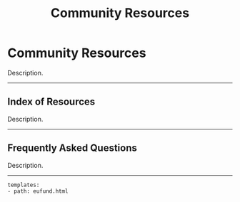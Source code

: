 ﻿---
title: Community Resources
description:  Description.
category: Community
subCategory: Community Resources
image: /images/Zebras_Cropped.jpg
imageTitle: Zebras. By Marieke Kuijpers via freeimages.com. Freeimages content license.
imageLink: http://www.freeimages.com/photo/zebra-in-black-white-1381687
---
# Community Resources

Description.

-----------

## Index of Resources

Description.

-----------

## Frequently Asked Questions

Description.

-----------

```styledYaml
templates:
- path: eufund.html
```
